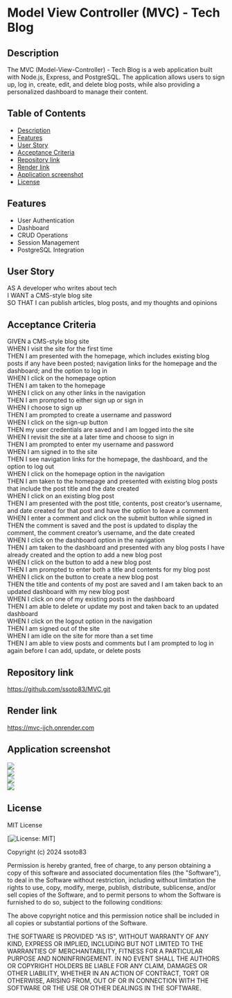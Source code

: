 # Model View Controller (MVC) - Tech Blog
## Description    
The MVC (Model-View-Controller) - Tech Blog is a web application built with Node.js, Express, and PostgreSQL. The application allows users to sign up, log in, create, edit, and delete blog posts, while also providing a personalized dashboard to manage their content.

## Table of Contents    
- [Description](#Description)   
- [Features](#Features)    
- [User Story](#UserStory)   
- [Acceptance Criteria](#AcceptanceCriteria)       
- [Repository link](#RepositoryLink)    
- [Render link](#RenderLink)       
- [Application screenshot](#ApplicationScreenshots)       
- [License](#License)  

## Features  
- User Authentication    
- Dashboard  
- CRUD Operations  
- Session Management  
- PostgreSQL Integration  

## User Story    
AS A developer who writes about tech  
I WANT a CMS-style blog site  
SO THAT I can publish articles, blog posts, and my thoughts and opinions  

## Acceptance Criteria  
GIVEN a CMS-style blog site  
WHEN I visit the site for the first time  
THEN I am presented with the homepage, which includes existing blog posts if any have been posted; navigation links for the homepage and the dashboard; and the option to log in  
WHEN I click on the homepage option  
THEN I am taken to the homepage  
WHEN I click on any other links in the navigation  
THEN I am prompted to either sign up or sign in  
WHEN I choose to sign up  
THEN I am prompted to create a username and password  
WHEN I click on the sign-up button  
THEN my user credentials are saved and I am logged into the site  
WHEN I revisit the site at a later time and choose to sign in  
THEN I am prompted to enter my username and password  
WHEN I am signed in to the site  
THEN I see navigation links for the homepage, the dashboard, and the option to log out  
WHEN I click on the homepage option in the navigation  
THEN I am taken to the homepage and presented with existing blog posts that include the post title and the date created  
WHEN I click on an existing blog post  
THEN I am presented with the post title, contents, post creator’s username, and date created for that post and have the option to leave a comment  
WHEN I enter a comment and click on the submit button while signed in  
THEN the comment is saved and the post is updated to display the comment, the comment creator’s username, and the date created  
WHEN I click on the dashboard option in the navigation  
THEN I am taken to the dashboard and presented with any blog posts I have already created and the option to add a new blog post  
WHEN I click on the button to add a new blog post  
THEN I am prompted to enter both a title and contents for my blog post  
WHEN I click on the button to create a new blog post  
THEN the title and contents of my post are saved and I am taken back to an updated dashboard with my new blog post  
WHEN I click on one of my existing posts in the dashboard  
THEN I am able to delete or update my post and taken back to an updated dashboard  
WHEN I click on the logout option in the navigation  
THEN I am signed out of the site  
WHEN I am idle on the site for more than a set time  
THEN I am able to view posts and comments but I am prompted to log in again before I can add, update, or delete posts  

##  Repository link    

https://github.com/ssoto83/MVC.git  

## Render link  

https://mvc-jjch.onrender.com  

## Application screenshot  

![](..//GET.png)    
![](..//POST.png)  
![](../.png)  
![](../.png)    

## License  

MIT License  

[![License: MIT](https://img.shields.io/badge/License-MIT-yellow.svg)]  

Copyright (c) 2024 ssoto83

Permission is hereby granted, free of charge, to any person obtaining a copy
of this software and associated documentation files (the "Software"), to deal
in the Software without restriction, including without limitation the rights
to use, copy, modify, merge, publish, distribute, sublicense, and/or sell
copies of the Software, and to permit persons to whom the Software is
furnished to do so, subject to the following conditions:

The above copyright notice and this permission notice shall be included in all
copies or substantial portions of the Software.

THE SOFTWARE IS PROVIDED "AS IS", WITHOUT WARRANTY OF ANY KIND, EXPRESS OR
IMPLIED, INCLUDING BUT NOT LIMITED TO THE WARRANTIES OF MERCHANTABILITY,
FITNESS FOR A PARTICULAR PURPOSE AND NONINFRINGEMENT. IN NO EVENT SHALL THE
AUTHORS OR COPYRIGHT HOLDERS BE LIABLE FOR ANY CLAIM, DAMAGES OR OTHER
LIABILITY, WHETHER IN AN ACTION OF CONTRACT, TORT OR OTHERWISE, ARISING FROM,
OUT OF OR IN CONNECTION WITH THE SOFTWARE OR THE USE OR OTHER DEALINGS IN THE
SOFTWARE.
 
